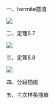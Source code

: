 一、hermite插值

![](https://vip2.loli.io/2023/11/19/qCe4G1ATgb2kPVF.webp)

二、定理8.7

![](https://vip2.loli.io/2023/11/19/d4KWR2fNlLqI8nt.webp)

三、定理8.8

![](https://vip2.loli.io/2023/11/19/dKfOSZFvsT6hpDk.webp)

四、分段插值

五、三次样条插值

